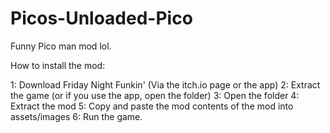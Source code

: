 # Picos-Unloaded-Pico


Funny Pico man mod lol.



How to install the mod:

1: Download Friday Night Funkin' (Via the itch.io page or the app)
2: Extract the game (or if you use the app, open the folder)
3: Open the folder
4: Extract the mod
5: Copy and paste the mod contents of the mod into assets/images
6: Run the game.
